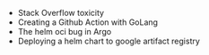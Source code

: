 - Stack Overflow toxicity
- Creating a Github Action with GoLang
- The helm oci bug in Argo
- Deploying a helm chart to google artifact registry